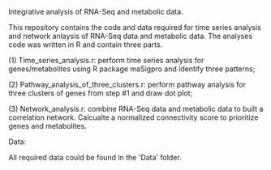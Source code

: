 Integrative analysis of RNA-Seq and metabolic data.

This repository contains the code and data required for time series analysis and network anlaysis of RNA-Seq data and metabolic data. The analyses code was written in R and contain three parts.

(1) Time_series_analysis.r: perform time series analysis for genes/metabolites using R package maSigpro and identify three patterns;

(2) Pathway_analysis_of_three_clusters.r: perform pathway analysis for three clusters of genes from step #1 and draw dot plot;

(3) Network_analysis.r: combine RNA-Seq data and metabolic data to built a correlation network. Calcualte a normalized connectivity score to prioritize genes and metabolites.



Data:

All required data could be found in the 'Data' folder.
